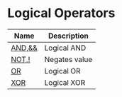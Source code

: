 # **Logical Operators**

| Name | Description|
|---|-----|
| [AND,&&](and.md) | Logical AND |
| [NOT,!](not.md) | Negates value |
| [OR](or.md) | Logical OR |
| [XOR](xor.md) | Logical XOR |
